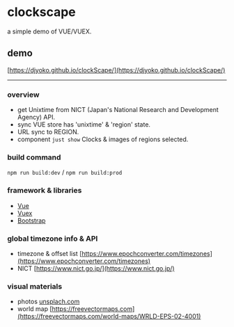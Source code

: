 # clockscape
a simple demo of VUE/VUEX.

## demo
[https://djyoko.github.io/clockScape/](https://djyoko.github.io/clockScape/)

----------

### overview
- get Unixtime from NICT (Japan's National Research and Development Agency) API.
- sync VUE store has 'unixtime' & 'region' state.
- URL sync to REGION.
- component  `just show`  Clocks & images of regions selected.

### build command
`npm run build:dev` / `npm run build:prod`

### framework & libraries
- [Vue](https://vuejs.org/)
- [Vuex](https://vuex.vuejs.org/)
- [Bootstrap](https://getbootstrap.com/)

### global timezone info & API
- timezone & offset list [https://www.epochconverter.com/timezones](https://www.epochconverter.com/timezones)
- NICT [https://www.nict.go.jp/](https://www.nict.go.jp/)

### visual materials
- photos [unsplach.com](https://unsplash.com/)
- world map [https://freevectormaps.com](https://freevectormaps.com/world-maps/WRLD-EPS-02-4001)
